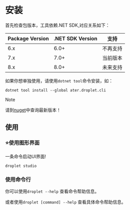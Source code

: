 # 安装

首先检查包版本，工具依赖.NET SDK,对应关系如下：

|Package Version|.NET SDK Version|支持|
|-|-|-|
|6.x|6.0+|不再支持|
|7.x|7.0+|当前版本|
|8.x|8.0+|未来支持|

如果你想单独使用，请使用`dotnet tool`命令安装，如：

```pwsh
dotnet tool install --global ater.droplet.cli
```

> [!NOTE]
> 请到[nuget](https://www.nuget.org/packages/ater.droplet.cli)中查询最新版本！

## 使用

### ⭐使用图形界面

一条命令启动UI界面!

```pwsh
droplet studio
```

### 使用命令行

你可以使用`droplet --help` 查看命令帮助信息。

或者使用`droplet [command] --help` 查看具体命令帮助信息。

